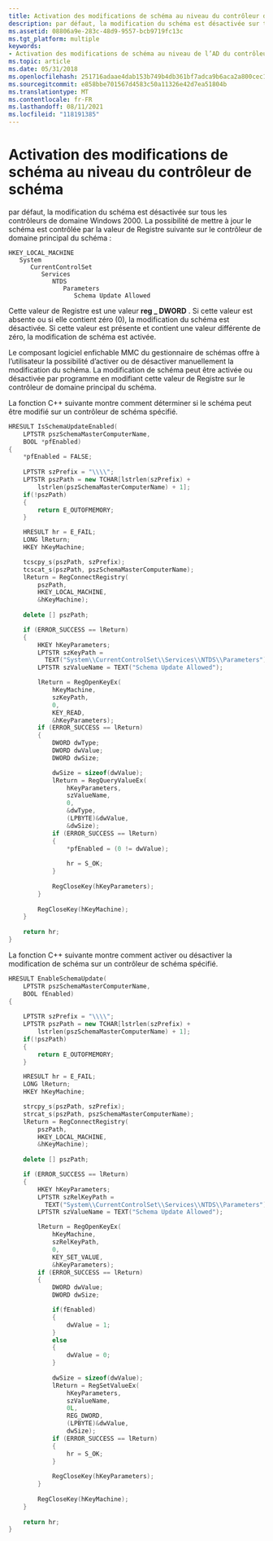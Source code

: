 ```yaml
---
title: Activation des modifications de schéma au niveau du contrôleur de schéma
description: par défaut, la modification du schéma est désactivée sur tous les contrôleurs de domaine Windows 2000.
ms.assetid: 08806a9e-283c-48d9-9557-bcb9719fc13c
ms.tgt_platform: multiple
keywords:
- Activation des modifications de schéma au niveau de l’AD du contrôleur de schéma
ms.topic: article
ms.date: 05/31/2018
ms.openlocfilehash: 251716adaae4dab153b749b4db361bf7adca9b6aca2a800cec1b9d73943c595b
ms.sourcegitcommit: e858bbe701567d4583c50a11326e42d7ea51804b
ms.translationtype: MT
ms.contentlocale: fr-FR
ms.lasthandoff: 08/11/2021
ms.locfileid: "118191385"
---
```

# <a name="enabling-schema-changes-at-the-schema-master"></a>Activation des modifications de schéma au niveau du contrôleur de schéma

par défaut, la modification du schéma est désactivée sur tous les contrôleurs de domaine Windows 2000. La possibilité de mettre à jour le schéma est contrôlée par la valeur de Registre suivante sur le contrôleur de domaine principal du schéma :

```
HKEY_LOCAL_MACHINE
   System
      CurrentControlSet
         Services
            NTDS
               Parameters
                  Schema Update Allowed
```

Cette valeur de Registre est une valeur **reg \_ DWORD** . Si cette valeur est absente ou si elle contient zéro (0), la modification du schéma est désactivée. Si cette valeur est présente et contient une valeur différente de zéro, la modification de schéma est activée.

Le composant logiciel enfichable MMC du gestionnaire de schémas offre à l’utilisateur la possibilité d’activer ou de désactiver manuellement la modification du schéma. La modification de schéma peut être activée ou désactivée par programme en modifiant cette valeur de Registre sur le contrôleur de domaine principal du schéma.

La fonction C++ suivante montre comment déterminer si le schéma peut être modifié sur un contrôleur de schéma spécifié.


```C++
HRESULT IsSchemaUpdateEnabled(
    LPTSTR pszSchemaMasterComputerName, 
    BOOL *pfEnabled)
{
    *pfEnabled = FALSE;
  
    LPTSTR szPrefix = "\\\\";
    LPTSTR pszPath = new TCHAR[lstrlen(szPrefix) + 
        lstrlen(pszSchemaMasterComputerName) + 1];
    if(!pszPath)
    {
        return E_OUTOFMEMORY;
    }

    HRESULT hr = E_FAIL;
    LONG lReturn;
    HKEY hKeyMachine;

    tcscpy_s(pszPath, szPrefix);
    tcscat_s(pszPath, pszSchemaMasterComputerName);
    lReturn = RegConnectRegistry(
        pszPath, 
        HKEY_LOCAL_MACHINE, 
        &hKeyMachine);
    
    delete [] pszPath;

    if (ERROR_SUCCESS == lReturn)
    {
        HKEY hKeyParameters;
        LPTSTR szKeyPath = 
          TEXT("System\\CurrentControlSet\\Services\\NTDS\\Parameters");
        LPTSTR szValueName = TEXT("Schema Update Allowed");

        lReturn = RegOpenKeyEx(
            hKeyMachine, 
            szKeyPath, 
            0, 
            KEY_READ, 
            &hKeyParameters);
        if (ERROR_SUCCESS == lReturn)
        {
            DWORD dwType;
            DWORD dwValue;
            DWORD dwSize;

            dwSize = sizeof(dwValue);
            lReturn = RegQueryValueEx(
                hKeyParameters, 
                szValueName, 
                0, 
                &dwType, 
                (LPBYTE)&dwValue, 
                &dwSize);
            if (ERROR_SUCCESS == lReturn)
            {
                *pfEnabled = (0 != dwValue);
                
                hr = S_OK;
            }
            
            RegCloseKey(hKeyParameters);
        }
    
        RegCloseKey(hKeyMachine);
    }
  
    return hr;
}
```



La fonction C++ suivante montre comment activer ou désactiver la modification de schéma sur un contrôleur de schéma spécifié.


```C++
HRESULT EnableSchemaUpdate(
    LPTSTR pszSchemaMasterComputerName, 
    BOOL fEnabled)
{
    
    LPTSTR szPrefix = "\\\\";
    LPTSTR pszPath = new TCHAR[lstrlen(szPrefix) + 
        lstrlen(pszSchemaMasterComputerName) + 1];
    if(!pszPath)
    {
        return E_OUTOFMEMORY;
    }

    HRESULT hr = E_FAIL;
    LONG lReturn;
    HKEY hKeyMachine;

    strcpy_s(pszPath, szPrefix);
    strcat_s(pszPath, pszSchemaMasterComputerName);
    lReturn = RegConnectRegistry(
        pszPath, 
        HKEY_LOCAL_MACHINE, 
        &hKeyMachine);
    
    delete [] pszPath;

    if (ERROR_SUCCESS == lReturn)
    {
        HKEY hKeyParameters;
        LPTSTR szRelKeyPath = 
          TEXT("System\\CurrentControlSet\\Services\\NTDS\\Parameters");
        LPTSTR szValueName = TEXT("Schema Update Allowed");

        lReturn = RegOpenKeyEx(
            hKeyMachine, 
            szRelKeyPath, 
            0, 
            KEY_SET_VALUE, 
            &hKeyParameters);
        if (ERROR_SUCCESS == lReturn)
        {
            DWORD dwValue;
            DWORD dwSize;

            if(fEnabled)
            {
                dwValue = 1;
            }
            else
            {
                dwValue = 0;
            }
            
            dwSize = sizeof(dwValue);
            lReturn = RegSetValueEx(
                hKeyParameters, 
                szValueName, 
                0L, 
                REG_DWORD, 
                (LPBYTE)&dwValue, 
                dwSize);
            if (ERROR_SUCCESS == lReturn)
            {
                hr = S_OK;
            }
            
            RegCloseKey(hKeyParameters);
        }
    
        RegCloseKey(hKeyMachine);
    }
    
    return hr;
}
```



 

 




